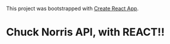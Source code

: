This project was bootstrapped with [Create React App](https://github.com/facebook/create-react-app).

# Chuck Norris API, with REACT!!
